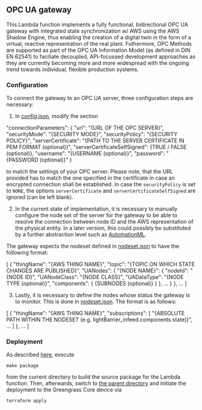 ## OPC UA gateway

This Lambda function implements a fully functional, bidirectional OPC UA gateway
with integrated state synchronization w/ AWS using the AWS Shadow Engine, thus
enabling the creation of a digital twin in the form of a virtual, reactive
representation of the real plant. Futhermore, OPC Methods are supported as
part of the OPC UA Information Model (as defined in DIN EN 62541) to faciliate
decoupled, API-focussed development approaches as they are currently becoming
more and more widespread with the ongoing trend towards individual, flexible
production systems.

### Configuration

To connect the gateway to an OPC UA server, three configuration steps are
necessary:

1. In [config.json](https://github.com/CVH-Lernfabrik/serverless_plc/tree/master/aws/greengrass/lambdas/opcua_gw/config.json), modify the section

"connectionParameters": {
    "url": "{URL OF THE OPC SERVER}",
    "securityMode": "{SECURITY MODE}",
    "securityPolicy": "{SECURITY POLICY}",
    "serverCertificate": "{PATH TO THE SERVER CERTIFICATE IN PEM FORMAT (optional)}",
    "serverCertificateSelfSigned": {TRUE / FALSE (optional)},
    "username": "{USERNAME (optional)}",
    "password": "{PASSWORD (optional)}"
}

to match the settings of your OPC server. Please note, that the URL provided
has to match the one specified in the certificate in case an encrypted
connection shall be established. In case the `securityPolicy` is set to `NONE`,
the options `serverCertificate` and `serverCertificateSelfSigned` are ignored
(can be left blank).

2. In the current state of implementation, it is necessary to manually configure
the node set of the server for the gateway to be able to resolve the connection
between node ID and the AWS representation of the physical entity. In a later
version, this could possibly be substituted by a further abstraction level such
as [AutomationML](https://www.automationml.org/o.red.c/home.html).

The gateway expects the nodeset defined in
[nodeset.json](https://github.com/CVH-Lernfabrik/serverless_plc/tree/master/aws/greengrass/lambdas/opcua_gw/config.json) to have the following format:

[
    {
        "thingName": "{AWS THING NAME}",
        "topic": "{TOPIC ON WHICH STATE CHANGES ARE PUBLISHED}",
        "UANodes": {
            "{NODE NAME}": {
                "nodeId": "{NODE ID}",
                "UANodeClass": "{NODE CLASS}",
                "UADataType": "{NODE TYPE (optional)}",
                "components": {
                    {SUBNODES (optional)}
                }
            },
            ...
        }
    },
    ...
]

3. Lastly, it is necessary to define the nodes whose status the gateway is to
monitor. This is done in
[nodeset.json](https://github.com/CVH-Lernfabrik/serverless_plc/tree/master/aws/greengrass/lambdas/opcua_gw/subscriptions.json). The format is as follows:

[
    {
        "thingName": "{AWS THING NAME}",
        "subscriptions": [
            "{ABSOLUTE PATH WITHIN THE NODESET (e.g. lightBarrier_infeed.components.state)}",
            ...
        ]
    },
    ...
]

### Deployment

As described
[here](https://github.com/CVH-Lernfabrik/serverless_plc/tree/master/aws/greengrass/lambdas),
execute

    make package

from the current directory to build the source package for the Lambda function.
Then, afterwards, switch to
[the parent directory](https://github.com/CVH-Lernfabrik/serverless_plc/tree/master/aws/greengrass/lambdas)
and initiate the deployment to the Greengrass Core device via

    terraform apply

